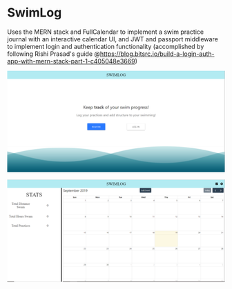 # SwimLog
Uses the MERN stack and FullCalendar to implement a swim practice journal with an interactive calendar UI, and JWT and passport middleware to implement login and authentication functionality (accomplished by following Rishi Prasad's guide @https://blog.bitsrc.io/build-a-login-auth-app-with-mern-stack-part-1-c405048e3669)

![](screenshots/SwimLogLandingSS.png)


![](screenshots/SwimLogDashboardSS.png)


